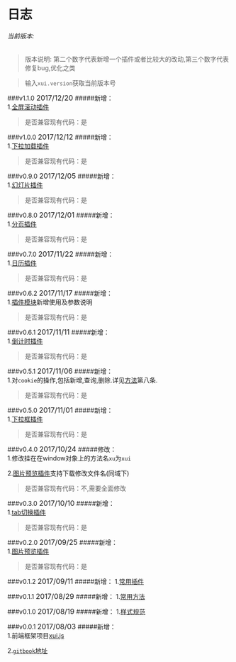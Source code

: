 <link rel="stylesheet" type="text/css" href="../assets/xui.css">
<script type="text/javascript" src="../assets/xui.js"></script>

# 日志

###### 当前版本: <span class="version"></span>
>版本说明: 第二个数字代表新增一个插件或者比较大的改动,第三个数字代表修复bug,优化之类

>输入`xui.version`获取当前版本号

###v1.1.0  <span style="font-size: 16px;">2017/12/20</span>
#####新增：     
1.[全屏滚动插件](../plugins/fullPage.md)
>是否兼容现有代码：是

###v1.0.0  <span style="font-size: 16px;">2017/12/12</span>
#####新增：     
1.[下拉加载插件](../plugins/scrollLoad.md)
>是否兼容现有代码：是

###v0.9.0  <span style="font-size: 16px;">2017/12/05</span>
#####新增：     
1.[幻灯片插件](../plugins/slider.md)
>是否兼容现有代码：是

###v0.8.0  <span style="font-size: 16px;">2017/12/01</span>
#####新增：     
1.[分页插件](../plugins/pagination.md)
>是否兼容现有代码：是

###v0.7.0  <span style="font-size: 16px;">2017/11/22</span>
#####新增：     
1.[日历插件](../plugins/calendar.md)
>是否兼容现有代码：是

###v0.6.2  <span style="font-size: 16px;">2017/11/17</span>
#####新增：     
1.[插件模块](../plugins/README.md)新增使用及参数说明
>是否兼容现有代码：是

###v0.6.1  <span style="font-size: 16px;">2017/11/11</span>
#####新增：     
1.[倒计时插件](../plugins/countDown.md)
>是否兼容现有代码：是

###v0.5.1  <span style="font-size: 16px;">2017/11/06</span>
#####新增：     
1.对`cookie`的操作,包括新增,查询,删除.详见[方法](../methods/methods.md)第八条.
>是否兼容现有代码：是

###v0.5.0  <span style="font-size: 16px;">2017/11/01</span>
#####新增：     
1.[下拉框插件](../plugins/dropDown.md)
>是否兼容现有代码：是

###v0.4.0  <span style="font-size: 16px;">2017/10/24</span>
#####修改：     
1.修改挂在在window对象上的方法名`xu`为`xui`

2.[图片预览插件](../plugins/imgShow.md)支持下载修改文件名(同域下)
>是否兼容现有代码：不,需要全面修改

###v0.3.0  <span style="font-size: 16px;">2017/10/10</span>
#####新增：     
1.[tab切换插件](../plugins/tabChange.md)
>是否兼容现有代码：是

###v0.2.0  <span style="font-size: 16px;">2017/09/25</span>
#####新增：     
1.[图片预览插件](../plugins/imgShow.md)
>是否兼容现有代码：是

###v0.1.2  <span style="font-size: 16px;">2017/09/11</span>
#####新增：
1.[常用插件](../plugins/README.md)

###v0.1.1  <span style="font-size: 16px;">2017/08/29</span>
#####新增：
1.[常用方法](../methods/README.md)

###v0.1.0  <span style="font-size: 16px;">2017/08/19</span>
#####新增：
1.[样式规范](../styles/README.md)

###v0.0.1  <span style="font-size: 16px;">2017/08/03</span>
#####新增：     
1.前端框架项目[xui.js](../README.md)

2.[`gitbook`地址](https://www.gitbook.com/@jarveniv/dashboard)


<script>
	document.querySelector('.version').innerHTML = xui.version;
</script>
